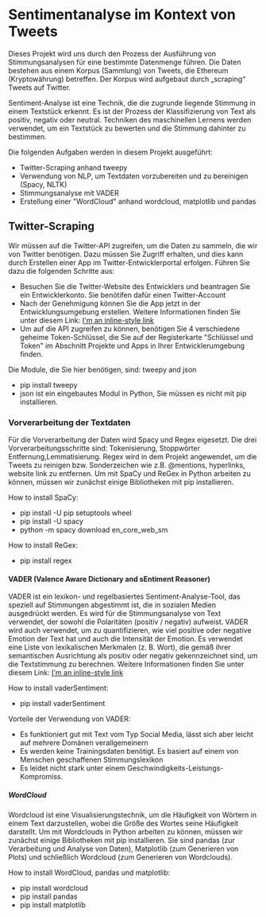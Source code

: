 # Sentimentanalyse im Kontext von Tweets

Dieses Projekt wird uns durch den Prozess der Ausführung von Stimmungsanalysen für eine bestimmte Datenmenge führen. Die Daten bestehen aus einem Korpus (Sammlung) von Tweets, die Ethereum (Kryptowährung) betreffen. Der Korpus wird aufgebaut durch „scraping“ Tweets auf Twitter.

Sentiment-Analyse ist eine Technik, die die zugrunde liegende Stimmung in einem Textstück erkennt. Es ist der Prozess der Klassifizierung von Text als positiv, negativ oder neutral. Techniken des maschinellen Lernens werden verwendet, um ein Textstück zu bewerten und die Stimmung dahinter zu bestimmen.

Die folgenden Aufgaben werden in diesem Projekt ausgeführt:

* Twitter-Scraping anhand tweepy
* Verwendung von NLP, um Textdaten vorzubereiten und zu bereinigen (Spacy, NLTK)
* Stimmungsanalyse mit VADER
* Erstellung einer "WordCloud" anhand wordcloud, matplotlib und pandas


## Twitter-Scraping

Wir müssen auf die Twitter-API zugreifen, um die Daten zu sammeln, die wir von Twitter benötigen. Dazu müssen Sie Zugriff erhalten, und dies kann durch Erstellen einer App im Twitter-Entwicklerportal erfolgen.
Führen Sie dazu die folgenden Schritte aus:

* Besuchen Sie die Twitter-Website des Entwicklers und beantragen Sie ein Entwicklerkonto. Sie benötifen dafür einen Twitter-Account
* Nach der Genehmigung können Sie die App jetzt in der Entwicklungsumgebung erstellen. Weitere Informationen finden Sie unter diesem Link: [I'm an inline-style link](https://developer.twitter.com/en/docs/apps/overview)
* Um auf die API zugreifen zu können, benötigen Sie 4 verschiedene geheime Token-Schlüssel, die Sie auf der Registerkarte "Schlüssel und Token" im Abschnitt Projekte und Apps in Ihrer Entwicklerumgebung finden.

Die Module, die Sie hier benötigen, sind: tweepy and json
* pip install tweepy
* json ist ein eingebautes Modul in Python, Sie müssen es nicht mit pip installieren.

### Vorverarbeitung der Textdaten

Für die Vorverarbeitung der Daten wird Spacy und Regex eigesetzt. Die drei Vorverarbeitungsschritte sind: Tokenisierung, Stoppwörter Entfernung,Lemmatisierung.
Regex wird in dem Projekt angewendet, um die Tweets zu reinigen bzw. Sonderzeichen wie z.B. @mentions, hyperlinks, website link zu entfernen.
Um mit SpaCy und ReGex in Python arbeiten zu können, müssen wir zunächst einige Bibliotheken mit pip installieren.

How to install SpaCy:
* pip install -U pip setuptools wheel
* pip install -U spacy
* python -m spacy download en_core_web_sm

How to install ReGex:
* pip install regex



#### VADER (Valence Aware Dictionary and sEntiment Reasoner)

VADER ist ein lexikon- und regelbasiertes Sentiment-Analyse-Tool, das speziell auf Stimmungen abgestimmt ist, die in sozialen Medien ausgedrückt werden. Es wird für die Stimmungsanalyse von Text verwendet, der sowohl die Polaritäten (positiv / negativ) aufweist. VADER wird auch verwendet, um zu quantifizieren, wie viel positive oder negative Emotion der Text hat und auch die Intensität der Emotion. Es verwendet eine Liste von lexikalischen Merkmalen (z. B. Wort), die gemäß ihrer semantischen Ausrichtung als positiv oder negativ gekennzeichnet sind, um die Textstimmung zu berechnen.
Weitere Informationen finden Sie unter diesem Link: [I'm an inline-style link](https://pypi.org/project/vader-sentiment/)

How to install vaderSentiment:
* pip install vaderSentiment

Vorteile der Verwendung von VADER:
* Es funktioniert gut mit Text vom Typ Social Media, lässt sich aber leicht auf mehrere Domänen verallgemeinern
* Es werden keine Trainingsdaten benötigt. Es basiert auf einem von Menschen geschaffenen Stimmungslexikon
* Es leidet nicht stark unter einem Geschwindigkeits-Leistungs-Kompromiss.

##### WordCloud

Wordcloud ist eine Visualisierungstechnik, um die Häufigkeit von Wörtern in einem Text darzustellen, wobei die Größe des Wortes seine Häufigkeit darstellt.
Um mit Wordclouds in Python arbeiten zu können, müssen wir zunächst einige Bibliotheken mit pip installieren. Sie sind pandas (zur Verarbeitung und Analyse von Daten), Matplotlib (zum Generieren von Plots) und schließlich Wordcloud (zum Generieren von Wordclouds).

How to install WordCloud, pandas und matplotlib:
* pip install wordcloud
* pip install pandas
* pip install matplotlib